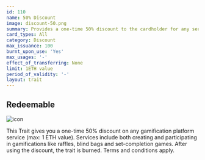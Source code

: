 ```yaml
---
id: 110
name: 50% Discount
image: discount-50.png
summary: Provides a one-time 50% discount to the cardholder for any service on the Ether Cards gamification platform.
card_types: All
category: Discount
max_issuance: 100
burnt_upon_use: 'Yes'
max_usages: '-'
effect_of_transferring: None
limit: 1ETH value
period_of_validity: '-'
layout: trait
---
```


## Redeemable

![icon](/assets/images/trait-icons/{{page.image}})

This Trait gives you a one-time 50% discount on any gamification platform service (max: 1 ETH value). Services include both creating and participating in gamifications like raffles, blind bags and set-completion games. After using the discount, the trait is burned. Terms and conditions apply.
